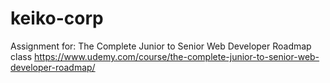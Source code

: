 # keiko-corp
Assignment for: The Complete Junior to Senior Web Developer Roadmap class
https://www.udemy.com/course/the-complete-junior-to-senior-web-developer-roadmap/
